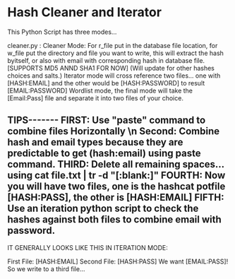 # Hash Cleaner and Iterator
This Python Script has three modes...

cleaner.py : Cleaner Mode: For r_file put in the database file location, for w_file put the directory and file you want to write, this will extract the hash byitself, or also with email with corresponding hash in database file.[SUPPORTS MD5 ANND SHA1 FOR NOW]
(Will update for other hashes choices and salts.)
Iterator mode will cross reference two files... one with [HASH:EMAIL] and the other would be [HASH:PASSWORD] to result [EMAIL:PASSWORD] 
Wordlist mode, the final mode will take the [Email:Pass] file and separate it into two files of your choice.

TIPS-------
FIRST: Use "paste" command to combine files Horizontally \n
Second: Combine hash and email types because they are predictable to get (hash:email) using paste command.
THIRD: Delete all remaining spaces... using cat file.txt | tr -d "[:blank:]"
FOURTH: Now you will have two files, one is the hashcat potfile [HASH:PASS], the other is [HASH:EMAIL]
FIFTH: Use an iteration python script to check the hashes against both files to combine email with password.
---------
IT GENERALLY LOOKS LIKE THIS IN ITERATION MODE:

First File: [HASH:EMAIL]
Second File: [HASH:PASS]
We want [EMAIL:PASS]! So we write to a third file...
